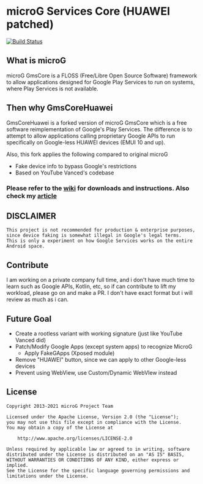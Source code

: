 # microG Services Core (HUAWEI patched)

[![Build Status](https://travis-ci.com/jcchikikomori/GmsCoreHuawei.svg?branch=feature%2FHUAWEI-patch)](https://travis-ci.org/jcchikikomori/GmsCoreHuawei)

## What is microG

microG GmsCore is a FLOSS (Free/Libre Open Source Software) framework to allow applications designed for Google Play Services to run on systems, where Play Services is not available.

## Then why GmsCoreHuawei

GmsCoreHuawei is a forked version of microG GmsCore which is a free software reimplementation of Google's Play Services. The difference is to attempt to allow applications calling proprietary Google APIs to run specifically on Google-less HUAWEI devices (EMUI 10 and up).

Also, this fork applies the following compared to original microG

- Fake device info to bypass Google's restrictions
- Based on YouTube Vanced's codebase

### Please refer to the [wiki](https://github.com/jcchikikomori/GmsCoreHuawei/wiki) for downloads and instructions. Also check my [article](https://johncyrillcorsanes.medium.com/google-alternatives-for-huawei-devices-c91f6fae6300)

DISCLAIMER
-------
    This project is not recommended for production & enterprise purposes, since device faking is somewhat illegal in Google's legal terms.
    This is only a experiment on how Google Services works on the entire Android space.

## Contribute

I am working on a private company full time, and i don't have much time to learn such as
Google APIs, Kotlin, etc, so if can contribute to lift my workload, please go on and make a PR.
I don't have exact format but i will review as much as i can.

## Future Goal

- Create a rootless variant with working signature (just like YouTube Vanced did)
- Patch/Modify Google Apps (except system apps) to recognize MicroG
    - Apply FakeGApps (Xposed module) 
- Remove "HUAWEI" button, since we can apply to other Google-less devices
- Prevent using WebView, use Custom/Dynamic WebVIew instead

License
-------
    Copyright 2013-2021 microG Project Team

    Licensed under the Apache License, Version 2.0 (the "License");
    you may not use this file except in compliance with the License.
    You may obtain a copy of the License at

        http://www.apache.org/licenses/LICENSE-2.0

    Unless required by applicable law or agreed to in writing, software
    distributed under the License is distributed on an "AS IS" BASIS,
    WITHOUT WARRANTIES OR CONDITIONS OF ANY KIND, either express or implied.
    See the License for the specific language governing permissions and
    limitations under the License.
